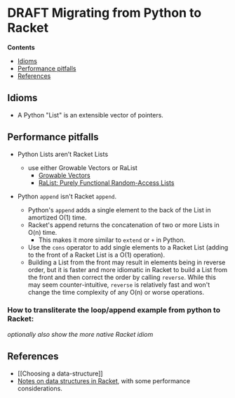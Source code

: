 # **DRAFT** Migrating from Python to Racket 

**Contents**
* [Idioms](https://github.com/racket/racket/wiki/Python/#idioms)
* [Performance pitfalls ](https://github.com/racket/racket/wiki/Python/#performance-pitfalls)
* [References](https://github.com/racket/racket/wiki/Python/#references)

## Idioms

* A Python "List" is an extensible vector of pointers.

## Performance pitfalls 

* Python Lists aren’t Racket Lists
  * use either Growable Vectors or RaList
    * [Growable Vectors](https://docs.racket-lang.org/data/gvector.html)
    * [RaList: Purely Functional Random-Access Lists](https://docs.racket-lang.org/ralist/index.html)

* Python `append` isn't Racket `append`.
  * Python's `append` adds a single element to the back of the List in amortized O(1) time.
  * Racket's append returns the concatenation of two or more Lists in O(n) time. 
    * This makes it more similar to `extend` or `+` in Python.
  * Use the `cons` operator to add single elements to a Racket List (adding to the front of a Racket List is a O(1) operation).
  * Building a List from the front may result in elements being in reverse order, but it is faster and more
    idiomatic in Racket to build a List from the front and then correct the order by calling `reverse`. While this may seem counter-intuitive, `reverse` is relatively fast and won't change the time complexity of any O(n) or worse operations.

### How to transliterate the loop/append example from python to Racket:


_optionally also show the more native Racket idiom_


## References

* [[Choosing a data-structure]]
* [Notes on data structures in Racket](https://alex-hhh.github.io/2019/02/racket-data-structures.html), with some performance considerations.